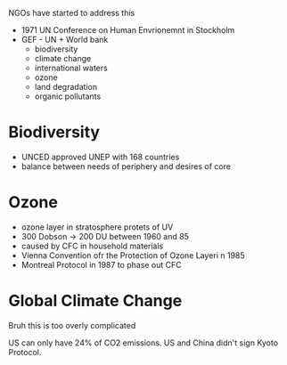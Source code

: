 NGOs have started to address this
- 1971 UN Conference on Human Envrionemnt in Stockholm
- GEF - UN + World bank
	- biodiversity
	- climate change
	- international waters
	- ozone
	- land degradation
	- organic pollutants

# Biodiversity

- UNCED approved UNEP with 168 countries
- balance between needs of periphery and desires of core

# Ozone

- ozone layer in stratosphere protets of UV
- 300 Dobson -> 200 DU between 1960 and 85
- caused by CFC in household materials
- Vienna Convention ofr the Protection of Ozone Layeri n 1985
- Montreal Protocol in 1987 to phase out CFC

# Global Climate Change

Bruh this is too overly complicated

US can only have 24% of CO2 emissions. US and China didn't sign Kyoto Protocol.